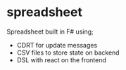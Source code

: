 # spreadsheet
Spreadsheet built in F# using;
- CDRT for update messages
- CSV files to store state on backend
- DSL with react on the frontend
